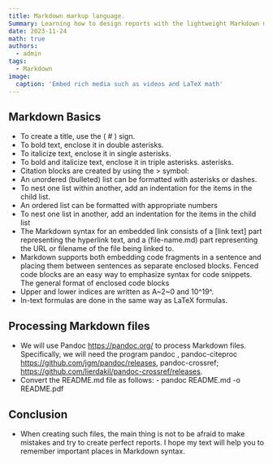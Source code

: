 ```yaml
---
title: Markdown markup language.
Summary: Learning how to design reports with the lightweight Markdown markup language is easy!
date: 2023-11-24
math: true
authors:
  - admin
tags:
  - Markdown
image:
  caption: 'Embed rich media such as videos and LaTeX math'
---
```


## Markdown Basics
- To create a title, use the ( # ) sign.
- To bold text, enclose it in double asterisks.
- To italicize text, enclose it in single asterisks.
- To bold and italicize text, enclose it in triple asterisks.
asterisks.
- Citation blocks are created by using the > symbol:
- An unordered (bulleted) list can be formatted with asterisks or dashes.
- To nest one list within another, add an indentation for the items in the child list.
- An ordered list can be formatted with appropriate numbers
- To nest one list in another, add an indentation for the items in the child list
- The Markdown syntax for an embedded link consists of a [link text] part representing the hyperlink text, and a (file-name.md) part representing the URL or filename of the file being linked to.
- Markdown supports both embedding code fragments in a sentence and placing them between sentences as separate enclosed blocks. Fenced code blocks are an easy way to emphasize syntax for code snippets. The general format of enclosed code blocks
- Upper and lower indices are written as A\~2\~0 and 10\^19\^.
- In-text formulas are done in the same way as LaTeX formulas.
## Processing Markdown files
- We will use Pandoc https://pandoc.org/ to process Markdown files. Specifically, we will need the program pandoc , pandoc-citeproc https://github.com/jgm/pandoc/releases, pandoc-crossref; https://github.com/lierdakil/pandoc-crossref/releases.
- Convert the README.md file as follows: - pandoc README.md -o README.pdf


## Conclusion

- When creating such files, the main thing is not to be afraid to make mistakes and try to create perfect reports. I hope my text will help you to remember important places in Markdown syntax. 
